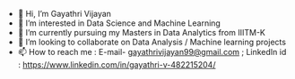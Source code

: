 - 👋 Hi, I’m Gayathri Vijayan
- 👀 I’m interested in Data Science and Machine Learning
- 🌱 I’m currently pursuing my Masters in Data Analytics from IIITM-K
- 💞️ I’m looking to collaborate on Data Analysis / Machine learning projects
- 📫 How to reach me : E-mail- gayathrivijayan99@gmail.com ; LinkedIn id : https://www.linkedin.com/in/gayathri-v-482215204/



<!---
gayathrivijayan1999/gayathrivijayan1999 is a ✨ special ✨ repository because its `README.md` (this file) appears on your GitHub profile.
You can click the Preview link to take a look at your changes.
--->
